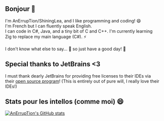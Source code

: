 ## Bonjour 🥖

I'm AnErrupTion/ShiningLea, and I like programming and coding! 😄<br/>
I'm French but I can fluently speak English.<br/>
I can code in C#, Java, and a tiny bit of C and C++. I'm currently learning Zig to replace my main language (C#). ⚡<br/>
<br/>
I don't know what else to say... 🤔 so just have a good day! 💬

## Special thanks to JetBrains <3

I must thank dearly JetBrains for providing free licenses to their IDEs via their [open source program](https://jb.gg/OpenSourceSupport)! (This is entirely out of pure will, I really love their IDEs!)

## Stats pour les intellos (comme moi) 😄
[![AnErrupTion's GitHub stats](https://github-readme-stats.vercel.app/api?username=AnErrupTion&theme=synthwave&show_icons=true)](https://github.com/anuraghazra/github-readme-stats)
